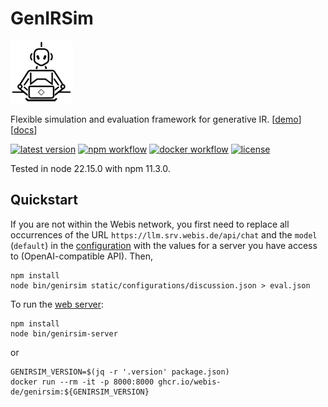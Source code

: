 # GenIRSim

[![genirsim logo](./static/img/genirsim-logo.png "Logo of GenIRSim: Generated by Midjourney")](./static/img/genirsim-logo.png)

Flexible simulation and evaluation framework for generative IR.
[[demo](https://genirsim.webis.de/)] [[docs](https://webis-de.github.io/GenIRSim/)]

[![latest version](https://img.shields.io/github/v/tag/webis-de/GenIRSim?label=latest&sort=semver)](https://github.com/webis-de/GenIRSim)
[![npm workflow](https://img.shields.io/github/actions/workflow/status/webis-de/GenIRSim/npm.yml?label=nodejs)](https://www.npmjs.com/package/@webis-de/gen-ir-sim)
[![docker workflow](https://img.shields.io/github/actions/workflow/status/webis-de/GenIRSim/ghcr.yml?label=docker)](https://github.com/webis-de/GenIRSim/pkgs/container/GenIRSim)
[![license](https://img.shields.io/github/license/webis-de/GenIRSim)](https://github.com/webis-de/GenIRSim/blob/main/LICENSE)

Tested in node 22.15.0 with npm 11.3.0.

## Quickstart

If you are not within the Webis network, you first need to replace all occurrences of the URL `https://llm.srv.webis.de/api/chat` and the `model` (`default`) in the [configuration](static/configurations) with the values for a server you have access to (OpenAI-compatible API). Then,

```{bash}
npm install
node bin/genirsim static/configurations/discussion.json > eval.json
```

To run the [web server](http://localhost:8000):

```{bash}
npm install
node bin/genirsim-server
```

or

```{bash}
GENIRSIM_VERSION=$(jq -r '.version' package.json)
docker run --rm -it -p 8000:8000 ghcr.io/webis-de/genirsim:${GENIRSIM_VERSION}
```
